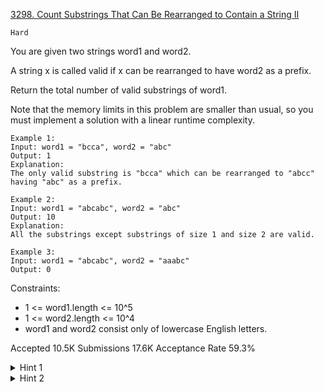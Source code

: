 [3298. Count Substrings That Can Be Rearranged to Contain a String II](https://leetcode.com/problems/count-substrings-that-can-be-rearranged-to-contain-a-string-ii/)

`Hard`

You are given two strings word1 and word2.

A string x is called valid if x can be rearranged to have word2 as a prefix.

Return the total number of valid 
substrings
 of word1.

Note that the memory limits in this problem are smaller than usual, so you must implement a solution with a linear runtime complexity.

```
Example 1:
Input: word1 = "bcca", word2 = "abc"
Output: 1
Explanation:
The only valid substring is "bcca" which can be rearranged to "abcc" having "abc" as a prefix.

Example 2:
Input: word1 = "abcabc", word2 = "abc"
Output: 10
Explanation:
All the substrings except substrings of size 1 and size 2 are valid.

Example 3:
Input: word1 = "abcabc", word2 = "aaabc"
Output: 0
```

Constraints:

- 1 <= word1.length <= 10^5
- 1 <= word2.length <= 10^4
- word1 and word2 consist only of lowercase English letters.

Accepted
10.5K
Submissions
17.6K
Acceptance Rate
59.3%

<details>
<summary>Hint 1</summary>

Use sliding window along with two-pointer here.

</details>
<details>
<summary>Hint 2</summary>

Use constant space to store the frequency of characters.

</details>